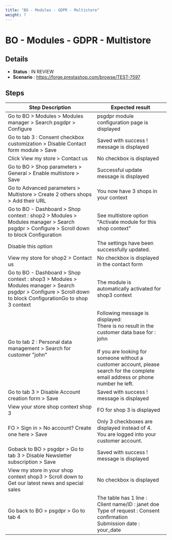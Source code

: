 ```yaml
---
title: "BO - Modules - GDPR - Multistore"
weight: 7
---
```


# BO - Modules - GDPR - Multistore
## Details
* **Status** : IN REVIEW
* **Scenario** : https://forge.prestashop.com/browse/TEST-7597

## Steps
| Step Description | Expected result |
| ----- | ----- |
| Go to BO > Modules > Modules manager > Search psgdpr > Configure | psgdpr module configuration page is displayed |
| Go to tab 3 : Consent checkbox customization > Disable Contact form module > Save | Saved with success ! message is displayed |
| Click View my store > Contact us | No checkbox is displayed |
| Go to BO > Shop parameters > General > Enable multistore > Save | Successful update message is displayed |
| Go to Advanced parameters > Multistore > Create 2 others shops > Add their URL | You now have 3 shops in your context |
| Go to BO - Dashboard > Shop context : shop2 > Modules > Modules manager > Search psgdpr > Configure > Scroll down to block Configuration | See multistore option "Activate module for this shop context" |
| Disable this option | The settings have been successfully updated. |
| View my store for shop2 > Contact us | No checkbox is displayed in the contact form |
| Go to BO - Dashboard > Shop context : shop3 > Modules > Modules manager > Search psgdpr > Configure > Scroll down to block ConfigurationGo to shop 3 context | The module is automatically activated for shop3 context |
| Go to tab 2 : Personal data management > Search for customer "john" | Following message is displayed: <br>There is no result in the customer data base for : john<br><br>If you are looking for someone without a customer account, please search for the complete email address or phone number he left. |
| Go to tab 3 > Disable Account creation form > Save | Saved with success ! message is displayed |
| View your store shop context shop 3 | FO for shop 3 is displayed |
| FO > Sign in > No account? Create one here > Save | Only 3 checkboxes are displayed instead of 4.<br>You are logged into your customer account. |
| Goback to BO > psgdpr > Go to tab 3 > Disable Newsletter subscription > Save | Saved with success ! message is displayed |
| View my store in your shop context shop3 > Scroll down to Get our latest news and special sales | No checkbox is displayed |
| Go back to BO > psgdpr > Go to tab 4 | The table has 1 line :<br>Client name/ID : janet doe<br>Type of request : Consent confirmation<br>Submission date : your_date |
